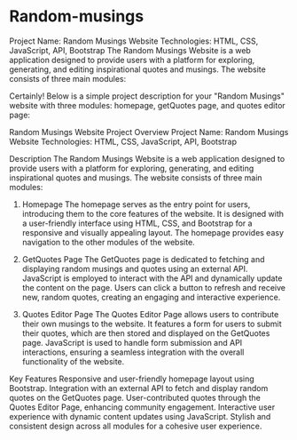 # Random-musings
Project Name: Random Musings Website
Technologies: HTML, CSS, JavaScript, API, Bootstrap
The Random Musings Website is a web application designed to provide users with a platform for exploring, generating, and editing inspirational quotes and musings. The website consists of three main modules:

Certainly! Below is a simple project description for your "Random Musings" website with three modules: homepage, getQuotes page, and quotes editor page:

Random Musings Website
Project Overview
Project Name: Random Musings Website
Technologies: HTML, CSS, JavaScript, API, Bootstrap

Description
The Random Musings Website is a web application designed to provide users with a platform for exploring, generating, and editing inspirational quotes and musings. The website consists of three main modules:

1. Homepage
The homepage serves as the entry point for users, introducing them to the core features of the website. It is designed with a user-friendly interface using HTML, CSS, and Bootstrap for a responsive and visually appealing layout. The homepage provides easy navigation to the other modules of the website.

2. GetQuotes Page
The GetQuotes page is dedicated to fetching and displaying random musings and quotes using an external API. JavaScript is employed to interact with the API and dynamically update the content on the page. Users can click a button to refresh and receive new, random quotes, creating an engaging and interactive experience.

3. Quotes Editor Page
The Quotes Editor Page allows users to contribute their own musings to the website. It features a form for users to submit their quotes, which are then stored and displayed on the GetQuotes page. JavaScript is used to handle form submission and API interactions, ensuring a seamless integration with the overall functionality of the website.

Key Features
Responsive and user-friendly homepage layout using Bootstrap.
Integration with an external API to fetch and display random quotes on the GetQuotes page.
User-contributed quotes through the Quotes Editor Page, enhancing community engagement.
Interactive user experience with dynamic content updates using JavaScript.
Stylish and consistent design across all modules for a cohesive user experience.
